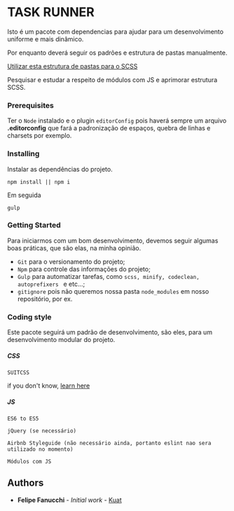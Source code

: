 # TASK RUNNER

Isto é um pacote com dependencias para ajudar para um desenvolvimento uniforme e mais dinâmico.

Por enquanto deverá seguir os padrões e estrutura de pastas manualmente.

[Utilizar esta estrutura de pastas para o SCSS](https://github.com/felipefanucchi/pulso-test)

Pesquisar e estudar a respeito de módulos com JS e aprimorar estrutura SCSS.


### Prerequisites
Ter o ```Node``` instalado e o plugin ```editorConfig``` pois haverá sempre um arquivo **.editorconfig** que fará a padronização de espaços, quebra de linhas e charsets por exemplo.

### Installing

Instalar as dependências do projeto.

```
npm install || npm i
```

Em seguida

```
gulp
```

### Getting Started

Para iniciarmos com um bom desenvolvimento, devemos seguir algumas boas práticas, que são elas, na minha opinião.

* ```Git``` para o versionamento do projeto;
* ```Npm``` para controle das informações do projeto;
* ```Gulp``` para automatizar tarefas, como ```scss, minify, codeclean, autoprefixers ``` e etc...;
* ```gitignore``` pois não queremos nossa pasta ```node_modules``` em nosso repositório, por ex.


### Coding style

Este pacote seguirá um padrão de desenvolvimento, são eles, para um desenvolvimento modular do projeto.

##### CSS

```
SUITCSS
```
if you don't know, [learn here](https://github.com/suitcss/suit/blob/master/doc/naming-conventions.md#u-utilityName)

##### JS

```
ES6 to ES5
```
```
jQuery (se necessário)
```
```
Airbnb Styleguide (não necessário ainda, portanto eslint nao sera utilizado no momento)
```
```
Módulos com JS 
```

## Authors

* **Felipe Fanucchi** - *Initial work* - [Kuat](https://github.com/felipefanucchi)

